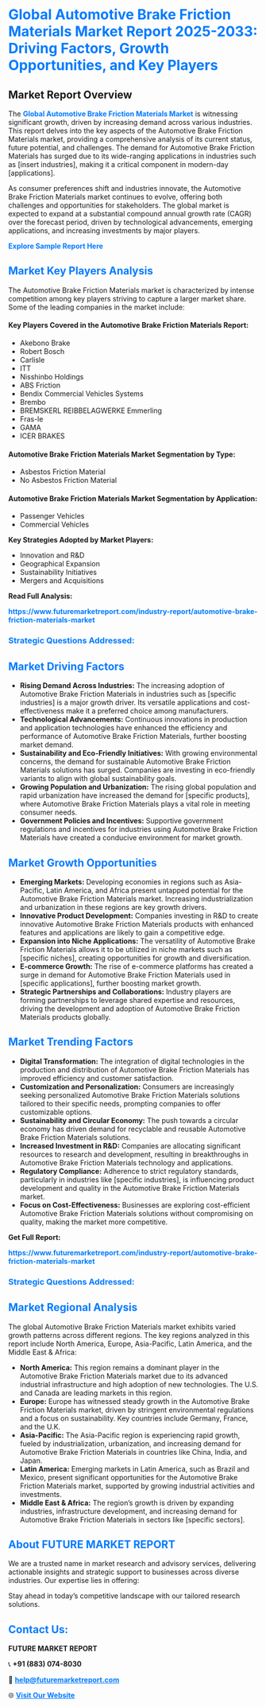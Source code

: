 <h1 style="color: #007BFF;">Global Automotive Brake Friction Materials Market Report 2025-2033: Driving Factors, Growth Opportunities, and Key Players</h1>

<section id="overview">
<h2>Market Report Overview</h2>
<p>The <a href="https://www.futuremarketreport.com/industry-report/automotive-brake-friction-materials-market" style="color: #007BFF; text-decoration: none;"><strong>Global Automotive Brake Friction Materials Market</strong></a> is witnessing significant growth, driven by increasing demand across various industries. This report delves into the key aspects of the Automotive Brake Friction Materials market, providing a comprehensive analysis of its current status, future potential, and challenges. The demand for Automotive Brake Friction Materials has surged due to its wide-ranging applications in industries such as [insert industries], making it a critical component in modern-day [applications].</p>
<p>As consumer preferences shift and industries innovate, the Automotive Brake Friction Materials market continues to evolve, offering both challenges and opportunities for stakeholders. The global market is expected to expand at a substantial compound annual growth rate (CAGR) over the forecast period, driven by technological advancements, emerging applications, and increasing investments by major players.</p>
</section>

<section id="overview">
<p><a href="https://www.futuremarketreport.com/request-sample/reportId=41265" style="color: #007BFF; text-decoration: none;"><strong>Explore Sample Report Here</strong></a></p>
</section>

<section id="key-players">
<h2 style="color: #007BFF;">Market Key Players Analysis</h2>
<p>The Automotive Brake Friction Materials market is characterized by intense competition among key players striving to capture a larger market share. Some of the leading companies in the market include:</p>
<h4>Key Players Covered in the Automotive Brake Friction Materials Report:</h4>
<ul><li>Akebono Brake</li><li>Robert Bosch</li><li>Carlisle</li><li>ITT</li><li>Nisshinbo Holdings</li><li>ABS Friction</li><li>Bendix Commercial Vehicles Systems</li><li>Brembo</li><li>BREMSKERL REIBBELAGWERKE Emmerling</li><li>Fras-le</li><li>GAMA</li><li>ICER BRAKES</li></ul>
<h4>Automotive Brake Friction Materials Market Segmentation by Type:</h4>
<ul><li>Asbestos Friction Material</li><li>No Asbestos Friction Material</li></ul>

<h4>Automotive Brake Friction Materials Market Segmentation by Application:</h4>
<ul><li>Passenger Vehicles</li><li>Commercial Vehicles</li></ul>
<p><strong>Key Strategies Adopted by Market Players:</strong></p>
<ul>
<li>Innovation and R&D</li>
<li>Geographical Expansion</li>
<li>Sustainability Initiatives</li>
<li>Mergers and Acquisitions</li>
</ul>
</section>

<section>
<p><strong>Read Full Analysis: </strong></p><a href="https://www.futuremarketreport.com/industry-report/automotive-brake-friction-materials-market" style="color: #007BFF; text-decoration: none;"><strong>https://www.futuremarketreport.com/industry-report/automotive-brake-friction-materials-market</strong></a>
<h3 style="color: #007BFF;">Strategic Questions Addressed:</h3>
</section>

<section id="driving-factors">
<h2 style="color: #007BFF;">Market Driving Factors</h2>
<ul>
<li><strong>Rising Demand Across Industries:</strong> The increasing adoption of Automotive Brake Friction Materials in industries such as [specific industries] is a major growth driver. Its versatile applications and cost-effectiveness make it a preferred choice among manufacturers.</li>
<li><strong>Technological Advancements:</strong> Continuous innovations in production and application technologies have enhanced the efficiency and performance of Automotive Brake Friction Materials, further boosting market demand.</li>
<li><strong>Sustainability and Eco-Friendly Initiatives:</strong> With growing environmental concerns, the demand for sustainable Automotive Brake Friction Materials solutions has surged. Companies are investing in eco-friendly variants to align with global sustainability goals.</li>
<li><strong>Growing Population and Urbanization:</strong> The rising global population and rapid urbanization have increased the demand for [specific products], where Automotive Brake Friction Materials plays a vital role in meeting consumer needs.</li>
<li><strong>Government Policies and Incentives:</strong> Supportive government regulations and incentives for industries using Automotive Brake Friction Materials have created a conducive environment for market growth.</li>
</ul>
</section>

<section id="growth-opportunities">
<h2 style="color: #007BFF;">Market Growth Opportunities</h2>
<ul>
<li><strong>Emerging Markets:</strong> Developing economies in regions such as Asia-Pacific, Latin America, and Africa present untapped potential for the Automotive Brake Friction Materials market. Increasing industrialization and urbanization in these regions are key growth drivers.</li>
<li><strong>Innovative Product Development:</strong> Companies investing in R&D to create innovative Automotive Brake Friction Materials products with enhanced features and applications are likely to gain a competitive edge.</li>
<li><strong>Expansion into Niche Applications:</strong> The versatility of Automotive Brake Friction Materials allows it to be utilized in niche markets such as [specific niches], creating opportunities for growth and diversification.</li>
<li><strong>E-commerce Growth:</strong> The rise of e-commerce platforms has created a surge in demand for Automotive Brake Friction Materials used in [specific applications], further boosting market growth.</li>
<li><strong>Strategic Partnerships and Collaborations:</strong> Industry players are forming partnerships to leverage shared expertise and resources, driving the development and adoption of Automotive Brake Friction Materials products globally.</li>
</ul>
</section>

<section id="trending-factors">
<h2 style="color: #007BFF;">Market Trending Factors</h2>
<ul>
<li><strong>Digital Transformation:</strong> The integration of digital technologies in the production and distribution of Automotive Brake Friction Materials has improved efficiency and customer satisfaction.</li>
<li><strong>Customization and Personalization:</strong> Consumers are increasingly seeking personalized Automotive Brake Friction Materials solutions tailored to their specific needs, prompting companies to offer customizable options.</li>
<li><strong>Sustainability and Circular Economy:</strong> The push towards a circular economy has driven demand for recyclable and reusable Automotive Brake Friction Materials solutions.</li>
<li><strong>Increased Investment in R&D:</strong> Companies are allocating significant resources to research and development, resulting in breakthroughs in Automotive Brake Friction Materials technology and applications.</li>
<li><strong>Regulatory Compliance:</strong> Adherence to strict regulatory standards, particularly in industries like [specific industries], is influencing product development and quality in the Automotive Brake Friction Materials market.</li>
<li><strong>Focus on Cost-Effectiveness:</strong> Businesses are exploring cost-efficient Automotive Brake Friction Materials solutions without compromising on quality, making the market more competitive.</li>
</ul>
</section>

<section>
<p><strong>Get Full Report: </strong></p><a href="https://www.futuremarketreport.com/industry-report/automotive-brake-friction-materials-market" style="color: #007BFF; text-decoration: none;"><strong>https://www.futuremarketreport.com/industry-report/automotive-brake-friction-materials-market</strong></a>
<h3 style="color: #007BFF;">Strategic Questions Addressed:</h3>
</section>


<section id="regional-analysis">
<h2 style="color: #007BFF;">Market Regional Analysis</h2>
<p>The global Automotive Brake Friction Materials market exhibits varied growth patterns across different regions. The key regions analyzed in this report include North America, Europe, Asia-Pacific, Latin America, and the Middle East & Africa:</p>
<ul>
<li><strong>North America:</strong> This region remains a dominant player in the Automotive Brake Friction Materials market due to its advanced industrial infrastructure and high adoption of new technologies. The U.S. and Canada are leading markets in this region.</li>
<li><strong>Europe:</strong> Europe has witnessed steady growth in the Automotive Brake Friction Materials market, driven by stringent environmental regulations and a focus on sustainability. Key countries include Germany, France, and the U.K.</li>
<li><strong>Asia-Pacific:</strong> The Asia-Pacific region is experiencing rapid growth, fueled by industrialization, urbanization, and increasing demand for Automotive Brake Friction Materials in countries like China, India, and Japan.</li>
<li><strong>Latin America:</strong> Emerging markets in Latin America, such as Brazil and Mexico, present significant opportunities for the Automotive Brake Friction Materials market, supported by growing industrial activities and investments.</li>
<li><strong>Middle East & Africa:</strong> The region’s growth is driven by expanding industries, infrastructure development, and increasing demand for Automotive Brake Friction Materials in sectors like [specific sectors].</li>
</ul>
</section>

<footer>
<h2 style="color: #007BFF;">About FUTURE MARKET REPORT</h2>
<p>We are a trusted name in market research and advisory services, delivering actionable insights and strategic support to businesses across diverse industries. Our expertise lies in offering:</p>

<p>Stay ahead in today’s competitive landscape with our tailored research solutions.</p>

<h2 style="color: #007BFF;">Contact Us:</h2>
<p><strong>FUTURE MARKET REPORT</strong></p>
<p>📞 <strong>+91 (883) 074-8030</strong></p>
<p>📧 <strong><a href="mailto:help@futuremarketreport.com" style="color: #007BFF;">help@futuremarketreport.com</a></strong></p>
<p>🌐 <strong><a href="https://www.futuremarketreport.com/" style="color: #007BFF;">Visit Our Website</a></strong></p>
</footer>